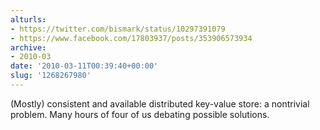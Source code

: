 ```yaml
---
alturls:
- https://twitter.com/bismark/status/10297391079
- https://www.facebook.com/17803937/posts/353906573934
archive:
- 2010-03
date: '2010-03-11T00:39:40+00:00'
slug: '1268267980'
---
```


(Mostly) consistent and available distributed key-value store: a nontrivial problem.  Many hours of four of us debating possible solutions.

